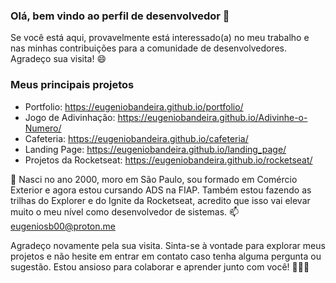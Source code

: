 ### Olá, bem vindo ao perfil de desenvolvedor 👋

Se você está aqui, provavelmente está interessado(a) no meu trabalho e nas minhas contribuições para a comunidade de desenvolvedores. Agradeço sua visita! 😄

### Meus principais projetos
- Portfolio: https://eugeniobandeira.github.io/portfolio/
- Jogo de Adivinhação: https://eugeniobandeira.github.io/Adivinhe-o-Numero/
- Cafeteria: https://eugeniobandeira.github.io/cafeteria/
- Landing Page: https://eugeniobandeira.github.io/landing_page/
- Projetos da Rocketseat: https://eugeniobandeira.github.io/rocketseat/

 💬 Nasci no ano 2000, moro em São Paulo, sou formado em Comércio Exterior e agora estou cursando ADS na FIAP. Também estou fazendo as trilhas do Explorer e do Ignite da Rocketseat, acredito que isso vai elevar muito o meu nível como desenvolvedor de sistemas.
 📫 eugeniosb00@proton.me

Agradeço novamente pela sua visita. Sinta-se à vontade para explorar meus projetos e não hesite em entrar em contato caso tenha alguma pergunta ou sugestão. Estou ansioso para colaborar e aprender junto com você! 🚀🚀🚀

